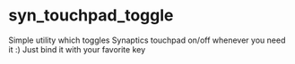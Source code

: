 # syn_touchpad_toggle

Simple utility which toggles Synaptics touchpad on/off whenever you need it :)
Just bind it with your favorite key

